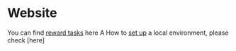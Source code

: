 # Website

You can find [reward tasks](/TASK.md) here
A
How to [set up](/HOW_TO.md) a local environment, please check [here]

